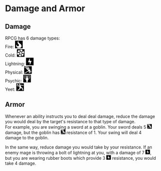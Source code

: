 # Damage and Armor

## Damage

RPCG has 6 damage types:  
Fire: <img src="../../resources/images/fire.svg" alt="fire" width="25"/>  
Cold: <img src="../../resources/images/cold.svg" alt="cold" width="25"/>  
Lightning: <img src="../../resources/images/lightning.svg" alt="lightning" width="25"/>   
Physical: <img src="../../resources/images/physical.svg" alt="physical" width="25"/>  
Psychic: <img src="../../resources/images/psychic.svg" alt="psychic" width="25"/>  
Yeet: <img src="../../resources/images/yeet.svg" alt="yeet" width="25"/>  

## Armor

Whenever an ability instructs you to deal deal damage, reduce the damage you would deal by the target's resistance to that type of damage.  
For example, you are swinging a sword at a goblin. Your sword deals 5 <img src="../../resources/images/physical.svg" alt="physical" width="15"/> damage, but the goblin has <img src="../../resources/images/physical.svg" alt="physical" width="15"/> resistance of 1. Your swing will deal 4 damage to the goblin.

In the same way, reduce damage you would take by your resistance. If an enemy mage is throwing a bolt of lightning at you, with a damage of 7 <img src="../../resources/images/lightning.svg" alt="lightning" width="15"/>, but you are wearing rubber boots which provide 3 <img src="../../resources/images/lightning.svg" alt="lightning" width="15"/> resistance, you would take 4 damage.
